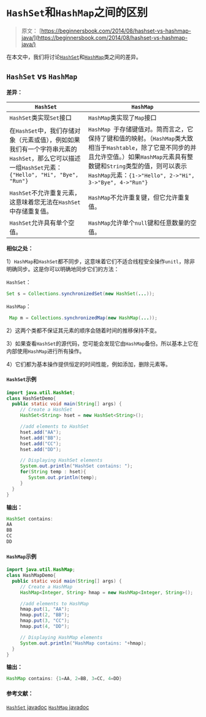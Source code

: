 # `HashSet`和`HashMap`之间的区别

> 原文： [https://beginnersbook.com/2014/08/hashset-vs-hashmap-java/](https://beginnersbook.com/2014/08/hashset-vs-hashmap-java/)

在本文中，我们将讨论[`HashSet`](https://beginnersbook.com/2013/12/hashset-class-in-java-with-example/)和[`HashMap`](https://beginnersbook.com/2013/12/hashmap-in-java-with-example/)类之间的差异。

## `HashSet` vs `HashMap`

**差异：**

| `HashSet` | `HashMap` |
| --- | --- |
| `HashSet`类实现`Set`接口 | `HashMap`类实现了`Map`接口 |
| 在`HashSet`中，我们存储对象（元素或值），例如如果我们有一个字符串元素的`HashSet`，那么它可以描述一组`HashSet`元素：`{"Hello", "Hi", "Bye", "Run"}` | `HashMap `于存储键值对。简而言之，它保持了键和值的映射。（`HashMap`类大致相当于`Hashtable`，除了它是不同步的并且允许空值。）如果`HashMap`元素具有整数键和`String`类型的值，则可以表示`HashMap`元素：`{1->"Hello", 2->"Hi", 3->"Bye", 4->"Run"}` |
| `HashSet`不允许重复元素，这意味着您无法在`HashSet`中存储重复值。 | `HashMap`不允许重复键，但它允许重复值。 |
| `HashSet`允许具有单个空值。 | `HashMap`允许单个`null`键和任意数量的空值。 |

**相似之处：**

1）`HashMap`和`HashSet`都不同步，这意味着它们不适合线程安全操作`unitl`，除非明确同步。这是你可以明确地同步它们的方法：

`HashSet`：

```java
Set s = Collections.synchronizedSet(new HashSet(...));
```

`HashMap`：

```java
 Map m = Collections.synchronizedMap(new HashMap(...));
```

2）这两个类都不保证其元素的顺序会随着时间的推移保持不变。

3）如果查看`HashSet`的源代码，您可能会发现它由`HashMap`备份。所以基本上它在内部使用`HashMap`进行所有操作。

4）它们都为基本操作提供恒定的时间性能，例如添加，删除元素等。

#### `HashSet`示例

```java
import java.util.HashSet;
class HashSetDemo{ 
  public static void main(String[] args) {
     // Create a HashSet
     HashSet<String> hset = new HashSet<String>();

     //add elements to HashSet
     hset.add("AA");
     hset.add("BB");
     hset.add("CC");
     hset.add("DD");

     // Displaying HashSet elements
     System.out.println("HashSet contains: ");
     for(String temp : hset){
        System.out.println(temp);
     }
  }
}
```

**输出：**

```java
HashSet contains: 
AA
BB
CC
DD

```

#### `HashMap`示例

```java
import java.util.HashMap;
class HashMapDemo{ 
  public static void main(String[] args) {
     // Create a HashMap
     HashMap<Integer, String> hmap = new HashMap<Integer, String>();

     //add elements to HashMap
     hmap.put(1, "AA");
     hmap.put(2, "BB");
     hmap.put(3, "CC");
     hmap.put(4, "DD");

     // Displaying HashMap elements
     System.out.println("HashMap contains: "+hmap);
  }
}
```

**输出：**

```java
HashMap contains: {1=AA, 2=BB, 3=CC, 4=DD}

```

#### 参考文献：

[`HashSet` javadoc](https://docs.oracle.com/javase/7/docs/api/java/util/HashSet.html)
[`HashMap` javadoc](https://docs.oracle.com/javase/7/docs/api/java/util/HashMap.html)